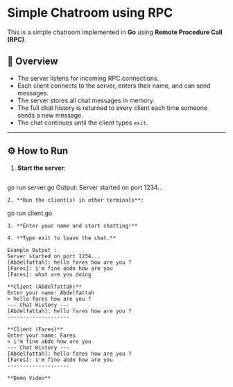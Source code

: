 # Simple Chatroom using RPC

This is a simple chatroom implemented in **Go** using **Remote Procedure Call (RPC)**.

## 🧠 Overview
- The server listens for incoming RPC connections.
- Each client connects to the server, enters their name, and can send messages.
- The server stores all chat messages in memory.
- The full chat history is returned to every client each time someone sends a new message.
- The chat continues until the client types `exit`.

---

## ⚙️ How to Run

1. **Start the server**:
   ```
 go run server.go
Output:
Server started on port 1234...
```
2. **Run the client(s) in other terminals**:
   ```
 go run client.go
```
3. **Enter your name and start chatting!**

4. **Type exit to leave the chat.**

Example Output :
Server started on port 1234...
[Abdelfattah]: hello fares how are you ?
[Fares]: i'm fine abdo how are you
[Fares]: what are you doing

**Client (Abdelfattah)**
Enter your name: Abdelfattah
> hello fares how are you ?
--- Chat History ---
[Abdelfattah]: hello fares how are you ?
--------------------

**Client (Fares)**
Enter your name: Fares
> i'm fine abdo how are you
--- Chat History ---
[Abdelfattah]: hello fares how are you ?
[Fares]: i'm fine abdo how are you
--------------------

**Demo Video**

